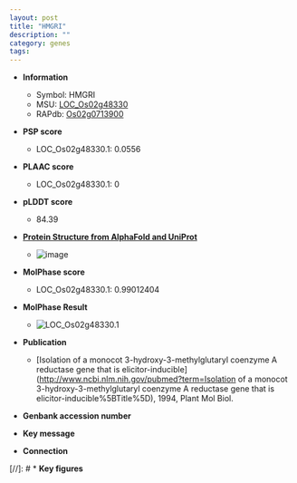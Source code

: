 ```yaml
---
layout: post
title: "HMGRI"
description: ""
category: genes
tags: 
---
```


* **Information**  
    + Symbol: HMGRI  
    + MSU: [LOC_Os02g48330](http://rice.plantbiology.msu.edu/cgi-bin/ORF_infopage.cgi?orf=LOC_Os02g48330)  
    + RAPdb: [Os02g0713900](http://rapdb.dna.affrc.go.jp/viewer/gbrowse_details/irgsp1?name=Os02g0713900)  

* **PSP score**  
    + LOC_Os02g48330.1: 0.0556 

* **PLAAC score**  
    + LOC_Os02g48330.1: 0 

* **pLDDT score**
    + 84.39

* **[Protein Structure from AlphaFold and UniProt](https://www.uniprot.org/uniprotkb/Q0DY59/entry#structure)**
    + ![image](https://ricepsp.github.io/images/Q0/AF-Q0DY59-F1.png)

* **MolPhase score**
    + LOC_Os02g48330.1: 0.99012404

* **MolPhase Result**
    + ![LOC_Os02g48330.1](https://304243504.github.io/Pictures/LOC_Os02g/LOC_Os02g48330.1.png)

* **Publication**  
    + [Isolation of a monocot 3-hydroxy-3-methylglutaryl coenzyme A reductase gene that is elicitor-inducible](http://www.ncbi.nlm.nih.gov/pubmed?term=Isolation of a monocot 3-hydroxy-3-methylglutaryl coenzyme A reductase gene that is elicitor-inducible%5BTitle%5D), 1994, Plant Mol Biol.

* **Genbank accession number**  

* **Key message**  

* **Connection**  

[//]: # * **Key figures**  


